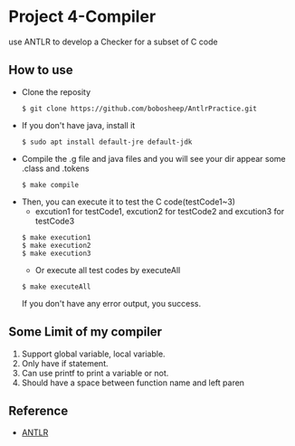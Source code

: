 # Project 4-Compiler
use ANTLR to develop a Checker for a subset of C code

## How to use 
*   Clone the reposity
    ```
    $ git clone https://github.com/bobosheep/AntlrPractice.git
    ```
*   If you don't have java, install it
    ```
    $ sudo apt install default-jre default-jdk
    ```
*   Compile the .g file and java files
    and you will see your dir appear some .class and .tokens
    ```
    $ make compile 
    ```
*   Then, you can execute it to test the C code(testCode1~3)
    *   excution1 for testCode1, excution2 for testCode2 and excution3 for testCode3
    ```
    $ make execution1
    $ make execution2
    $ make execution3 
    ```
    *   Or execute all test codes by executeAll
    ```
    $ make executeAll
    ```
    If you don't have any error output, you success.
    


## Some Limit of my compiler
1.  Support global variable, local variable.
2.  Only have if statement.
3.  Can use printf to print a variable or not.
4.  Should have a space between function name and left paren


##  Reference
*   [ANTLR](https://www.antlr.org/)